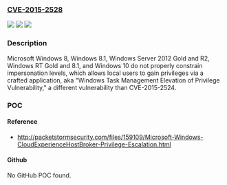 ### [CVE-2015-2528](https://cve.mitre.org/cgi-bin/cvename.cgi?name=CVE-2015-2528)
![](https://img.shields.io/static/v1?label=Product&message=n%2Fa&color=blue)
![](https://img.shields.io/static/v1?label=Version&message=n%2Fa&color=blue)
![](https://img.shields.io/static/v1?label=Vulnerability&message=n%2Fa&color=brighgreen)

### Description

Microsoft Windows 8, Windows 8.1, Windows Server 2012 Gold and R2, Windows RT Gold and 8.1, and Windows 10 do not properly constrain impersonation levels, which allows local users to gain privileges via a crafted application, aka "Windows Task Management Elevation of Privilege Vulnerability," a different vulnerability than CVE-2015-2524.

### POC

#### Reference
- http://packetstormsecurity.com/files/159109/Microsoft-Windows-CloudExperienceHostBroker-Privilege-Escalation.html

#### Github
No GitHub POC found.

